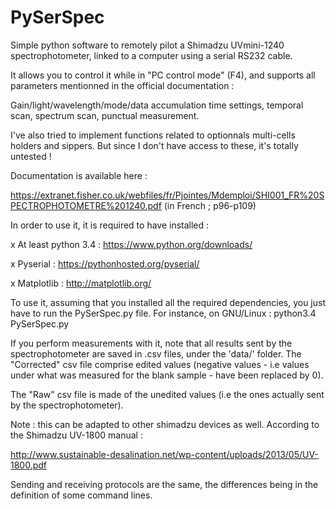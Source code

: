 # PySerSpec
Simple python software to remotely pilot a Shimadzu UVmini-1240 spectrophotometer, linked to a computer using a serial RS232 cable.

It allows you to control it while in "PC control mode" (F4), and supports all parameters mentionned in the official documentation :

Gain/light/wavelength/mode/data accumulation time settings, temporal scan, spectrum scan, punctual measurement.

I've also tried to implement functions related to optionnals multi-cells holders and sippers.
But since I don't have access to these, it's totally untested !

Documentation is available here :

https://extranet.fisher.co.uk/webfiles/fr/Pjointes/Mdemploi/SHI001_FR%20SPECTROPHOTOMETRE%201240.pdf (in French ; p96-p109)

In order to use it, it is required to have installed :

  x At least python 3.4 : https://www.python.org/downloads/
  
  x Pyserial : https://pythonhosted.org/pyserial/
  
  x Matplotlib : http://matplotlib.org/
  
  To use it, assuming that you installed all the required dependencies, you just have to run the PySerSpec.py file.
  For instance, on GNU/Linux : python3.4 PySerSpec.py
  
  If you perform measurements with it, note that all results sent by the spectrophotometer are saved in .csv files, under the 'data/' folder.
The "Corrected"  csv file comprise edited values (negative values - i.e values under what was measured for the blank sample - have been replaced by 0).

The "Raw" csv file is made of the unedited values (i.e the ones actually sent by the spectrophotometer).

Note : this can be adapted to other shimadzu devices as well. According to the Shimadzu UV-1800 manual :

http://www.sustainable-desalination.net/wp-content/uploads/2013/05/UV-1800.pdf

Sending and receiving protocols are the same, the differences being in the definition of some command lines.
